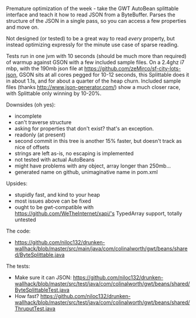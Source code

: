 Premature optimization of the week - take the GWT AutoBean splittable interface and teach it how to read JSON from
a ByteBuffer. Parses the structure of the JSON in a single pass, so you can access a few properties and move on.

Not designed (or tested) to be a great way to read *every* property, but instead optimizing expressly for the minute
use case of sparse reading.

Tests run in one jvm with 10 seconds (should be much more than required) of warmup against GSON with a few included
sample files. On a 2.4ghz i7 mbp, with the 190mb json file at https://github.com/zeMirco/sf-city-lots-json, GSON sits
at all cores pegged for 10-12 seconds, this Splittable does it in about 1.1s, and for about a quarter of the heap
churn. Included sample files (thanks http://www.json-generator.com/) show a much closer race, with Splittable only
winning by 10-20%.

Downsides (oh yes):
 * incomplete
 * can't traverse structure
 * asking for properties that don't exist? that's an exception.
 * readonly (at present)
 * second commit in this tree is another 15% faster, but doesn't track as nice of offsets
 * strings are left as-is, no escaping is implemented
 * not tested with actual AutoBeans
 * might have problems with any object, array longer than 250mb...
 * generated name on github, unimaginative name in pom.xml

Upsides:
 * stupidly fast, and kind to your heap
 * most issues above can be fixed
 * ought to be gwt-compatible with https://github.com/WeTheInternet/xapi/'s TypedArray support, totally untested


The code:
 * https://github.com/niloc132/drunken-wallhack/blob/master/src/main/java/com/colinalworth/gwt/beans/shared/ByteSplittable.java

The tests:
 * Make sure it can JSON: https://github.com/niloc132/drunken-wallhack/blob/master/src/test/java/com/colinalworth/gwt/beans/shared/ByteSplittableTest.java
 * How fast? https://github.com/niloc132/drunken-wallhack/blob/master/src/test/java/com/colinalworth/gwt/beans/shared/ThruputTest.java